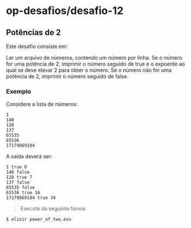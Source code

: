 # op-desafios/desafio-12

## Potências de 2

Este desafio consiste em:

Ler um arquivo de números, contendo um número por linha.
Se o número for uma potência de 2, imprimir o número seguido de true e o expoente ao qual se deve elevar 2 para obter o número.
Se o número não for uma potência de 2, imprimir o número seguido de false.

### Exemplo
Considere a lista de números:
```
1
140
128
137
65535
65536
17179869184
```
A saída deverá ser:
```
1 true 0
140 false
128 true 7
137 false
65535 false
65536 true 16
17179869184 true 34
```

> Execute da seguinte forma:
```
$ elixir power_of_two.exs
```
